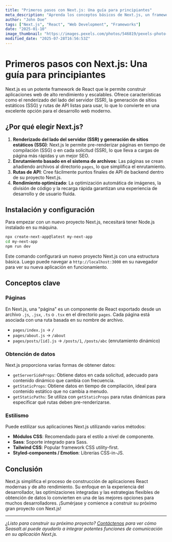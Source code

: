 ```yaml
---
title: "Primeros pasos con Next.js: Una guía para principiantes"
meta_description: "Aprenda los conceptos básicos de Next.js, un framework de React para construir aplicaciones web listas para producción con renderizado del lado del servidor y generación de sitios estáticos."
author: "John Doe"
tags: ["Next.js", "React", "Web Development", "Frameworks"]
date: "2025-01-10"
image_thumbnail: "https://images.pexels.com/photos/546819/pexels-photo-546819.jpeg?auto=compress&cs=tinysrgb&w=800"
modified_date: "2025-07-28T16:56:53Z"
---
```


# Primeros pasos con Next.js: Una guía para principiantes

Next.js es un potente framework de React que le permite construir aplicaciones web de alto rendimiento y escalables. Ofrece características como el renderizado del lado del servidor (SSR), la generación de sitios estáticos (SSG) y rutas de API listas para usar, lo que lo convierte en una excelente opción para el desarrollo web moderno.

## ¿Por qué elegir Next.js?

1.  **Renderizado del lado del servidor (SSR) y generación de sitios estáticos (SSG)**: Next.js le permite pre-renderizar páginas en tiempo de compilación (SSG) o en cada solicitud (SSR), lo que lleva a cargas de página más rápidas y un mejor SEO.
2.  **Enrutamiento basado en el sistema de archivos**: Las páginas se crean añadiendo archivos al directorio `pages`, lo que simplifica el enrutamiento.
3.  **Rutas de API**: Cree fácilmente puntos finales de API de backend dentro de su proyecto Next.js.
4.  **Rendimiento optimizado**: La optimización automática de imágenes, la división de código y la recarga rápida garantizan una experiencia de desarrollo y de usuario fluida.

## Instalación y configuración

Para empezar con un nuevo proyecto Next.js, necesitará tener Node.js instalado en su máquina.

```bash
npx create-next-app@latest my-next-app
cd my-next-app
npm run dev
```

Este comando configurará un nuevo proyecto Next.js con una estructura básica. Luego puede navegar a `http://localhost:3000` en su navegador para ver su nueva aplicación en funcionamiento.

## Conceptos clave

### Páginas

En Next.js, una "página" es un componente de React exportado desde un archivo `.js`, `.jsx`, `.ts` o `.tsx` en el directorio `pages`. Cada página está asociada con una ruta basada en su nombre de archivo.

-   `pages/index.js` -> `/`
-   `pages/about.js` -> `/about`
-   `pages/posts/[id].js` -> `/posts/1`, `/posts/abc` (enrutamiento dinámico)

### Obtención de datos

Next.js proporciona varias formas de obtener datos:

-   `getServerSideProps`: Obtiene datos en cada solicitud, adecuado para contenido dinámico que cambia con frecuencia.
-   `getStaticProps`: Obtiene datos en tiempo de compilación, ideal para contenido estático que no cambia a menudo.
-   `getStaticPaths`: Se utiliza con `getStaticProps` para rutas dinámicas para especificar qué rutas deben pre-renderizarse.

### Estilismo

Puede estilizar sus aplicaciones Next.js utilizando varios métodos:

-   **Módulos CSS**: Recomendado para el estilo a nivel de componente.
-   **Sass**: Soporte integrado para Sass.
-   **Tailwind CSS**: Popular framework CSS utility-first.
-   **Styled-components / Emotion**: Librerías CSS-in-JS.

## Conclusión

Next.js simplifica el proceso de construcción de aplicaciones React modernas y de alto rendimiento. Su enfoque en la experiencia del desarrollador, las optimizaciones integradas y las estrategias flexibles de obtención de datos lo convierten en una de las mejores opciones para muchos desarrolladores. ¡Sumérjase y comience a construir su próximo gran proyecto con Next.js!

---

*¿Listo para construir su próximo proyecto? [Contáctenos](/#demo) para ver cómo Seasalt.ai puede ayudarlo a integrar potentes funciones de comunicación en su aplicación Next.js.*
